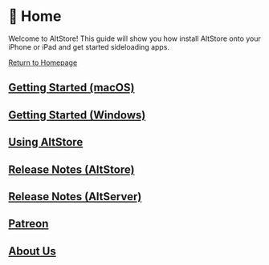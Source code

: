 # 🏡 Home

Welcome to AltStore! This guide will show you how install AltStore onto your iPhone or iPad and get started sideloading apps.

[Return to Homepage](https://altstore.io)

## [Getting Started (macOS)](getting-started/how-to-install-altstore-macos/README.md)

## [Getting Started (Windows)](getting-started/how-to-install-altstore-windows.md)

## [Using AltStore](how-to-use-altstore/your-altstore.md)

## [Release Notes (AltStore)](release-notes/altstore.md)

## [Release Notes (AltServer)](release-notes/altserver.md)

## [Patreon](patreon/beta-access/README.md)

## [About Us](about-us/team.md)

